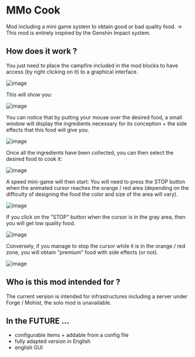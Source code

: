 # MMo Cook

Mod including a mini game system to obtain good or bad quality food.
-> This mod is entirely inspired by the Genshin Impact system.

## How does it work ?

You just need to place the campfire included in the mod blocks to have access (by right clicking on it) to a graphical interface.

![image](https://user-images.githubusercontent.com/73279480/148133988-b050dbe8-6285-475b-b373-b4f374a24418.png)

This will show you:

![image](https://user-images.githubusercontent.com/73279480/147995510-6314e3e3-fdd1-4529-ae76-6918ce47cd36.png)

You can notice that by putting your mouse over the desired food, a small window will display the ingredients necessary for its conception + the side effects that this food will give you.

![image](https://user-images.githubusercontent.com/73279480/147995596-cff391d4-a531-4d2b-aa93-77bf5e33593b.png)

Once all the ingredients have been collected, you can then select the desired food to cook it:

![image](https://user-images.githubusercontent.com/73279480/147995658-3e8a5b8d-ed6a-431f-85c5-16349426f280.png)

A speed mini-game will then start:
You will need to press the STOP button when the animated cursor reaches the orange / red area (depending on the difficulty of designing the food the color and size of the area will vary).

![image](https://user-images.githubusercontent.com/73279480/147995700-0b537112-8e99-401c-8d0d-82c0a6d361a7.png)


If you click on the "STOP" button when the cursor is in the gray area, then you will get low quality food.

![image](https://user-images.githubusercontent.com/73279480/147995789-afd76aed-3783-4fd5-96a4-cbbc325a41a6.png)

Conversely, if you manage to stop the cursor while it is in the orange / red zone, you will obtain "premium" food with side effects (or not).

![image](https://user-images.githubusercontent.com/73279480/147996113-839847c9-7bab-4841-9010-b1619c933bb9.png)

## Who is this mod intended for ?

The current version is intended for infrastructures including a server under Forge / Mohist, the solo mod is unavailable.

## In the FUTURE ...

- configurable items + addable from a config file
- fully adapted version in English
- english GUI
